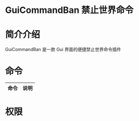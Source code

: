 # GuiCommandBan     禁止世界命令                    



# 简介介绍
GuiCommandBan 是一款 Gui 界面的便捷禁止世界命令插件


# 命令
|命令|说明|
|----|----|

# 权限


# 

